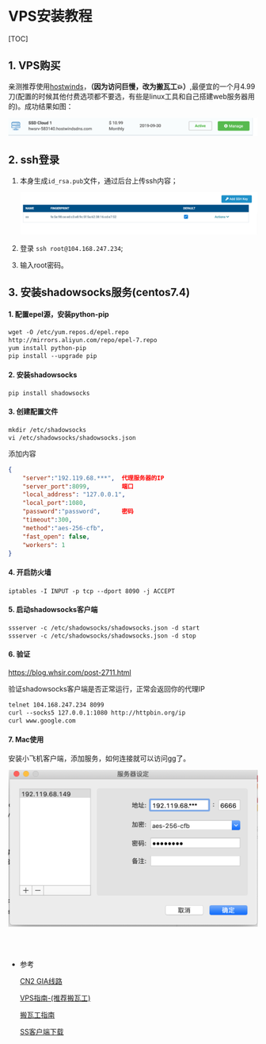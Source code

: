 # VPS安装教程

[TOC]

## 1. VPS购买

亲测推荐使用[hostwinds](https://www.hostwinds.com/)，**（因为访问巨慢，改为搬瓦工💥）**,最便宜的一个月4.99刀(配置的时候其他付费选项都不要选，有些是linux工具和自己搭建web服务器用的)。成功结果如图：

![howswids](./images/image-20190903143121896.png)

## 2. ssh登录

1. 本身生成`id_rsa.pub`文件，通过后台上传ssh内容；

   ![add sshkey](./images/vps_add_ssh.png)

2. 登录 `ssh root@104.168.247.234`;

3. 输入root密码。

## 3. 安装shadowsocks服务(centos7.4)

#### 1. 配置epel源，安装python-pip

```shell
wget -O /etc/yum.repos.d/epel.repo http://mirrors.aliyun.com/repo/epel-7.repo
yum install python-pip
pip install --upgrade pip
```

#### 2. 安装shadowsocks

```
pip install shadowsocks
```

#### 3. 创建配置文件

```shell
mkdir /etc/shadowsocks
vi /etc/shadowsocks/shadowsocks.json
```

添加内容

```json
{
    "server":"192.119.68.***",  代理服务器的IP
    "server_port":8099,         端口
    "local_address": "127.0.0.1",
    "local_port":1080,
    "password":"password",      密码
    "timeout":300,
    "method":"aes-256-cfb",
    "fast_open": false,
    "workers": 1
}
```

#### 4. 开启防火墙

`iptables -I INPUT -p tcp --dport 8090 -j ACCEPT`

#### 5. 启动shadowsocks客户端

```shell
ssserver -c /etc/shadowsocks/shadowsocks.json -d start  
ssserver -c /etc/shadowsocks/shadowsocks.json -d stop
```

#### 6. 验证

https://blog.whsir.com/post-2711.html

验证shadowsocks客户端是否正常运行，正常会返回你的代理IP

```shell
telnet 104.168.247.234 8099
curl --socks5 127.0.0.1:1080 http://httpbin.org/ip
curl www.google.com
```

#### 7. Mac使用

安装小飞机客户端，添加服务，如何连接就可以访问gg了。

![image-20190903144328942](./images/image-20190903144328942.png)



<br>

<br>

- 参考

  [CN2 GIA线路](https://www.cnblogs.com/kaishirenshi/p/11757736.html)

  [VPS指南-(推荐搬瓦工)](https://tlanyan.me/vps-merchant-collection/)

  [搬瓦工指南](https://www.banwagong.net/)

  [SS客户端下载](https://tlanyan.me/shadowsock-clients/)

